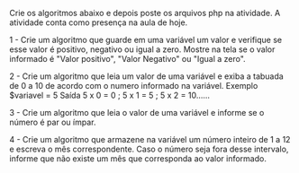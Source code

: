 Crie os algoritmos abaixo e depois poste os arquivos php na atividade.
A atividade conta como presença na aula de hoje.

1 - Crie um algoritmo que guarde em uma variável um valor e verifique se esse valor é positivo, negativo ou igual a zero. Mostre na tela se o valor informado é "Valor positivo", "Valor Negativo" ou "Igual a zero".

2 - Crie um algoritmo que leia um valor de uma variável e exiba a tabuada de 0 a 10 de acordo com o numero informado na variável. Exemplo $variavel = 5 Saída 5 x 0 = 0 ; 5 x 1 = 5 ; 5 x 2 = 10......

3 - Crie um algoritmo que leia o valor de uma variável e informe se o número é par ou ímpar.

4 - Crie um algoritmo que armazene na variável um número inteiro de 1 a 12 e escreva o mês correspondente. Caso o número seja fora desse intervalo, informe que não existe um mês que corresponda ao valor informado.
